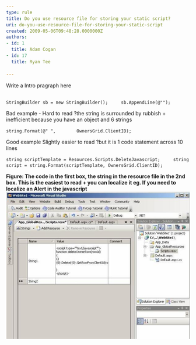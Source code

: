 ```yaml
---
type: rule
title: Do you use resource file for storing your static script?
uri: do-you-use-resource-file-for-storing-your-static-script
created: 2009-05-06T09:48:28.0000000Z
authors:
- id: 1
  title: Adam Cogan
- id: 17
  title: Ryan Tee

---
```


Write a Intro pragraph here<br> 
##  


```
StringBuilder sb = new StringBuilder();     sb.AppendLine(@"");
```

Bad example - Hard to read ?the string is surrounded by rubbish + inefficient because you have an object and 6 strings



```
string.Format(@" ",        OwnersGrid.ClientID);
```

Good example Slightly easier to read ?but it is 1 code statement across 10 lines

```
string scriptTemplate = Resources.Scripts.DeleteJavascript;     string script = string.Format(scriptTemplate, OwnersGrid.ClientID);
```


**Figure: The code in the first box, the string in the resource file in the 2nd box. This is the easiest to read + you can localize it eg. If you need to localize an Alert in the javascript**
![ Add a recourse file into your project in VS2005![Create a Resource file](ReadResource_small.jpg) ](CreateResource_small.jpg)
